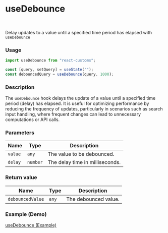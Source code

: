 # useDebounce

<br>

Delay updates to a value until a specified time period has elapsed with `useDebounce`

### Usage

```jsx
import useDebounce from "react-customs";

const [query, setQuery] = useState("");
const debouncedQuery = useDebounce(query, 1000);
```

### Description

The `useDebounce` hook delays the update of a value until a specified time period (delay) has elapsed. It is useful for optimizing performance by reducing the frequency of updates, particularly in scenarios such as search input handling, where frequent changes can lead to unnecessary computations or API calls.

### Parameters

| Name    | Type     | Description                     |
| ------- | -------- | ------------------------------- |
| `value` | `any`    | The value to be debounced.      |
| `delay` | `number` | The delay time in milliseconds. |

### Return value

| Name             | Type  | Description          |
| ---------------- | ----- | -------------------- |
| `debouncedValue` | `any` | The debounced value. |

### Example (Demo)

<a href="https://use-debounce.pages.dev/" target="_blank">useDebounce (Example)</a>
